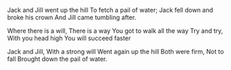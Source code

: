 Jack and Jill went up the hill
To fetch a pail of water;
Jack fell down and broke his crown
And Jill came tumbling after.

Where there is a will, There is a way
You got to walk all the way
Try and try, With you head high
You will succeed faster

Jack and Jill, With a strong will
Went again up the hill
Both were firm, Not to fall
Brought down the pail of water.

